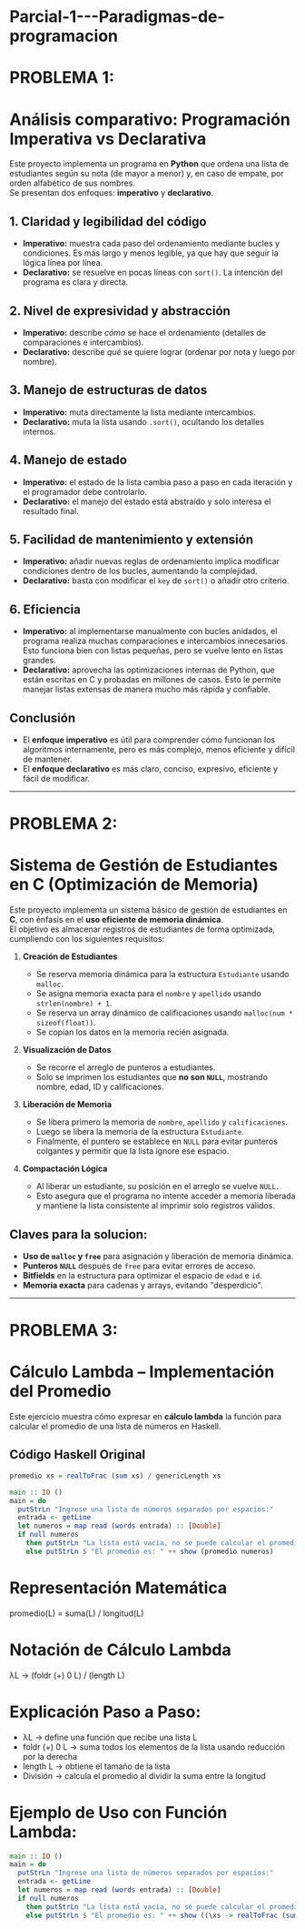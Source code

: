 # Parcial-1---Paradigmas-de-programacion
# PROBLEMA 1:
# Análisis comparativo: Programación Imperativa vs Declarativa

Este proyecto implementa un programa en **Python** que ordena una lista de estudiantes según su nota (de mayor a menor) y, en caso de empate, por orden alfabético de sus nombres.  
Se presentan dos enfoques: **imperativo** y **declarativo**.


##  1. Claridad y legibilidad del código
- **Imperativo:** muestra cada paso del ordenamiento mediante bucles y condiciones. Es más largo y menos legible, ya que hay que seguir la lógica línea por línea.  
- **Declarativo:** se resuelve en pocas líneas con `sort()`. La intención del programa es clara y directa.  


##  2. Nivel de expresividad y abstracción
- **Imperativo:** describe *cómo* se hace el ordenamiento (detalles de comparaciones e intercambios).  
- **Declarativo:** describe *qué* se quiere lograr (ordenar por nota y luego por nombre).  


##  3. Manejo de estructuras de datos
- **Imperativo:** muta directamente la lista mediante intercambios.  
- **Declarativo:** muta la lista usando `.sort()`, ocultando los detalles internos.  


##  4. Manejo de estado
- **Imperativo:** el estado de la lista cambia paso a paso en cada iteración y el programador debe controlarlo.  
- **Declarativo:** el manejo del estado está abstraído y solo interesa el resultado final.  


## 5. Facilidad de mantenimiento y extensión
- **Imperativo:** añadir nuevas reglas de ordenamiento implica modificar condiciones dentro de los bucles, aumentando la complejidad.  
- **Declarativo:** basta con modificar el `key` de `sort()` o añadir otro criterio.  


##  6. Eficiencia
- **Imperativo:** al implementarse manualmente con bucles anidados, el programa realiza muchas comparaciones e intercambios innecesarios. Esto funciona bien con listas pequeñas, pero se vuelve lento en listas grandes.  
- **Declarativo:** aprovecha las optimizaciones internas de Python, que están escritas en C y probadas en millones de casos. Esto le permite manejar listas extensas de manera mucho más rápida y confiable.  


##  Conclusión
- El **enfoque imperativo** es útil para comprender cómo funcionan los algoritmos internamente, pero es más complejo, menos eficiente y difícil de mantener.  
- El **enfoque declarativo** es más claro, conciso, expresivo, eficiente y fácil de modificar.  

---

# PROBLEMA 2:
# Sistema de Gestión de Estudiantes en C (Optimización de Memoria)

Este proyecto implementa un sistema básico de gestión de estudiantes en **C**, con énfasis en el **uso eficiente de memoria dinámica**.  
El objetivo es almacenar registros de estudiantes de forma optimizada, cumpliendo con los siguientes requisitos:  

1. **Creación de Estudiantes**  
   - Se reserva memoria dinámica para la estructura `Estudiante` usando `malloc`.  
   - Se asigna memoria exacta para el `nombre` y `apellido` usando `strlen(nombre) + 1`.  
   - Se reserva un array dinámico de calificaciones usando `malloc(num * sizeof(float))`.  
   - Se copian los datos en la memoria recién asignada.

2. **Visualización de Datos**  
   - Se recorre el arreglo de punteros a estudiantes.  
   - Solo se imprimen los estudiantes que **no son `NULL`**, mostrando nombre, edad, ID y calificaciones.  

3. **Liberación de Memoria**  
   - Se libera primero la memoria de `nombre`, `apellido` y `calificaciones`.  
   - Luego se libera la memoria de la estructura `Estudiante`.  
   - Finalmente, el puntero se establece en `NULL` para evitar punteros colgantes y permitir que la lista ignore ese espacio.

4. **Compactación Lógica**  
   - Al liberar un estudiante, su posición en el arreglo se vuelve `NULL`.  
   - Esto asegura que el programa no intente acceder a memoria liberada y mantiene la lista consistente al imprimir solo registros válidos.

##  Claves para la solucion:
- **Uso de `malloc` y `free`** para asignación y liberación de memoria dinámica.  
- **Punteros `NULL`** después de `free` para evitar errores de acceso.  
- **Bitfields** en la estructura para optimizar el espacio de `edad` e `id`.  
- **Memoria exacta** para cadenas y arrays, evitando "desperdicio".

---

# PROBLEMA 3: 
# Cálculo Lambda – Implementación del Promedio

Este ejercicio muestra cómo expresar en **cálculo lambda** la función para calcular el promedio de una lista de números en Haskell.


## Código Haskell Original

```haskell
promedio xs = realToFrac (sum xs) / genericLength xs

main :: IO ()
main = do
  putStrLn "Ingrese una lista de números separados por espacios:"
  entrada <- getLine
  let numeros = map read (words entrada) :: [Double]
  if null numeros
    then putStrLn "La lista está vacía, no se puede calcular el promedio."
    else putStrLn $ "El promedio es: " ++ show (promedio numeros)
```
# Representación Matemática

promedio(L) = suma(L) / longitud(L)

# Notación de Cálculo Lambda

λL -> (foldr (+) 0 L) / (length L)

# Explicación Paso a Paso:
- λL → define una función que recibe una lista L
- foldr (+) 0 L → suma todos los elementos de la lista usando reducción por la derecha
- length L → obtiene el tamaño de la lista
- División → calcula el promedio al dividir la suma entre la longitud

# Ejemplo de Uso con Función Lambda:
```haskell
main :: IO ()
main = do
  putStrLn "Ingrese una lista de números separados por espacios:"
  entrada <- getLine
  let numeros = map read (words entrada) :: [Double]
  if null numeros
    then putStrLn "La lista está vacía, no se puede calcular el promedio."
    else putStrLn $ "El promedio es: " ++ show ((\xs -> realToFrac (sum xs) / genericLength xs) numeros)
```
